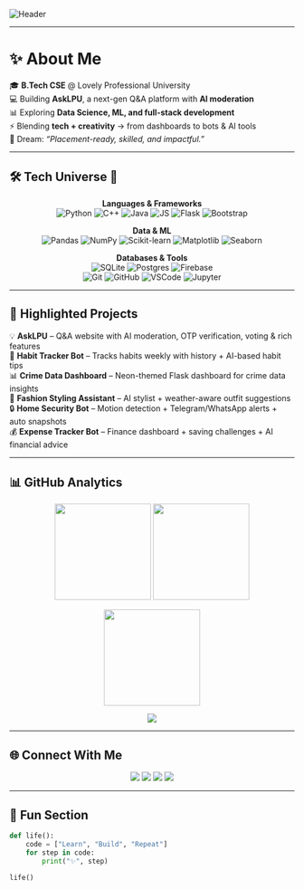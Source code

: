 <!-- Futuristic Header -->
![Header](https://readme-typing-svg.herokuapp.com?size=30&duration=4000&color=ff512f&center=true&vCenter=true&width=1000&lines=Hey!+I'm+Md+Imran+Siddiqui+🚀;Full-Stack+Developer+%7C+AI+Explorer+%7C+DSA+Learner;I+build+cool+apps+with+Flask,+Data,+and+AI!)

---

# ✨ About Me  

🎓 **B.Tech CSE** @ Lovely Professional University  
💻 Building **AskLPU**, a next-gen Q&A platform with **AI moderation**  
📊 Exploring **Data Science, ML, and full-stack development**  
⚡ Blending **tech + creativity** → from dashboards to bots & AI tools  
🌌 Dream: *“Placement-ready, skilled, and impactful.”*  


---

## 🛠️ Tech Universe 🌌  

<div align="center">

**Languages & Frameworks**  
![Python](https://img.shields.io/badge/Python-%233776AB.svg?style=for-the-badge&logo=python&logoColor=yellow) 
![C++](https://img.shields.io/badge/C++-%2300599C.svg?style=for-the-badge&logo=cplusplus&logoColor=white) 
![Java](https://img.shields.io/badge/Java-%23ED8B00.svg?style=for-the-badge&logo=openjdk&logoColor=white) 
![JS](https://img.shields.io/badge/JavaScript-%23F7DF1E.svg?style=for-the-badge&logo=javascript&logoColor=black) 
![Flask](https://img.shields.io/badge/Flask-%23000.svg?style=for-the-badge&logo=flask&logoColor=white) 
![Bootstrap](https://img.shields.io/badge/Bootstrap-%23563D7C.svg?style=for-the-badge&logo=bootstrap&logoColor=white)

**Data & ML**  
![Pandas](https://img.shields.io/badge/Pandas-%23150458.svg?style=for-the-badge&logo=pandas&logoColor=white) 
![NumPy](https://img.shields.io/badge/Numpy-%23013243.svg?style=for-the-badge&logo=numpy&logoColor=white) 
![Scikit-learn](https://img.shields.io/badge/Scikit--learn-%23F7931E.svg?style=for-the-badge&logo=scikit-learn&logoColor=white) 
![Matplotlib](https://img.shields.io/badge/Matplotlib-%2311577c.svg?style=for-the-badge&logo=plotly&logoColor=white) 
![Seaborn](https://img.shields.io/badge/Seaborn-%23009688.svg?style=for-the-badge&logoColor=white)  

**Databases & Tools**  
![SQLite](https://img.shields.io/badge/SQLite-%2307405e.svg?style=for-the-badge&logo=sqlite&logoColor=white) 
![Postgres](https://img.shields.io/badge/PostgreSQL-%23316192.svg?style=for-the-badge&logo=postgresql&logoColor=white) 
![Firebase](https://img.shields.io/badge/Firebase-%23ffca28.svg?style=for-the-badge&logo=firebase&logoColor=black)  
![Git](https://img.shields.io/badge/Git-%23F1502F.svg?style=for-the-badge&logo=git&logoColor=white) 
![GitHub](https://img.shields.io/badge/GitHub-%23181717.svg?style=for-the-badge&logo=github) 
![VSCode](https://img.shields.io/badge/VSCode-%23007ACC.svg?style=for-the-badge&logo=visual-studio-code&logoColor=white) 
![Jupyter](https://img.shields.io/badge/Jupyter-%23F37626.svg?style=for-the-badge&logo=jupyter&logoColor=white)  

</div>

---

## 🚀 Highlighted Projects  

💡 **AskLPU** – Q&A website with AI moderation, OTP verification, voting & rich features  
📅 **Habit Tracker Bot** – Tracks habits weekly with history + AI-based habit tips  
📊 **Crime Data Dashboard** – Neon-themed Flask dashboard for crime data insights  
👔 **Fashion Styling Assistant** – AI stylist + weather-aware outfit suggestions  
🔒 **Home Security Bot** – Motion detection + Telegram/WhatsApp alerts + auto snapshots  
💰 **Expense Tracker Bot** – Finance dashboard + saving challenges + AI financial advice  

---

## 📊 GitHub Analytics  

<p align="center">
  <img src="https://github-readme-stats.vercel.app/api?username=786imran786&show_icons=true&theme=tokyonight" height="170" />
  <img src="https://github-readme-stats.vercel.app/api/top-langs/?username=786imran786&layout=compact&theme=tokyonight" height="170" />
</p>

<p align="center">
  <img src="https://github-readme-streak-stats.herokuapp.com/?user=786imran786&theme=tokyonight" height="170" />
</p>

<p align="center">
  <img src="https://github-activity-graph.vercel.app/graph?username=786imran786&theme=tokyo-night&hide_border=true&bg_color=0d1117&color=ff512f&line=dd2476&point=f9f9f9" />
</p>

---

## 🌐 Connect With Me  

<p align="center">
  <a href="https://www.linkedin.com/in/imransiddiqui786/"><img src="https://img.shields.io/badge/LinkedIn-%230A66C2.svg?&style=for-the-badge&logo=linkedin&logoColor=white" /></a>
  <a href="https://imranportfolio-neon.vercel.app/"><img src="https://img.shields.io/badge/Portfolio-%23FF5722.svg?&style=for-the-badge&logo=vercel&logoColor=white" /></a>
  <a href="mailto:mohdimransid786@gmail.com"><img src="https://img.shields.io/badge/Email-%23EA4335.svg?&style=for-the-badge&logo=gmail&logoColor=white" /></a>
  <a href="https://www.instagram.com/mohdsid1815/"><img src="https://img.shields.io/badge/Instagram-%23E4405F.svg?&style=for-the-badge&logo=instagram&logoColor=white" /></a>
</p>

---

## 🎨 Fun Section  

```python
def life():
    code = ["Learn", "Build", "Repeat"]
    for step in code:
        print("✨", step)

life()
